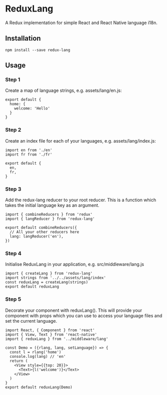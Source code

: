 # ReduxLang
A Redux implementation for simple React and React Native language i18n.

## Installation
```npm install --save redux-lang```

## Usage

### Step 1
Create a map of language strings, e.g. assets/lang/en.js:
```
export default {
  home: {
    welcome: 'Hello'
  }
}
```

### Step 2
Create an index file for each of your languages, e.g. assets/lang/index.js:
```
import en from './en'
import fr from './fr'

export default {
  en,
  fr,
}
```

### Step 3
Add the redux-lang reducer to your root reducer. This is a function which takes the initial language key as an argument.

```
import { combineReducers } from 'redux'
import { langReducer } from 'redux-lang'

export default combineReducers({
  // All your other reducers here
  lang: langReducer('en'),
})
```

### Step 4
Initialise ReduxLang in your application, e.g. src/middleware/lang.js
```
import { createLang } from 'redux-lang'
import strings from '../../assets/lang/index'
const reduxLang = createLang(strings)
export default reduxLang
```

### Step 5
Decorate your component with reduxLang(). This will provide your component with props which you can use to access your language files and set the current language.

```
import React, { Component } from 'react'
import { View, Text } from 'react-native'
import { reduxLang } from '../middleware/lang'

const Demo = ({rlang, lang, setLanguage}) => {
  const l = rlang('home')
  console.log(lang) // 'en'
  return (
    <View style={{top: 20}}>
      <Text>{l('welcome')}</Text>
    </View>
  )
}
export default reduxLang(Demo)
```
